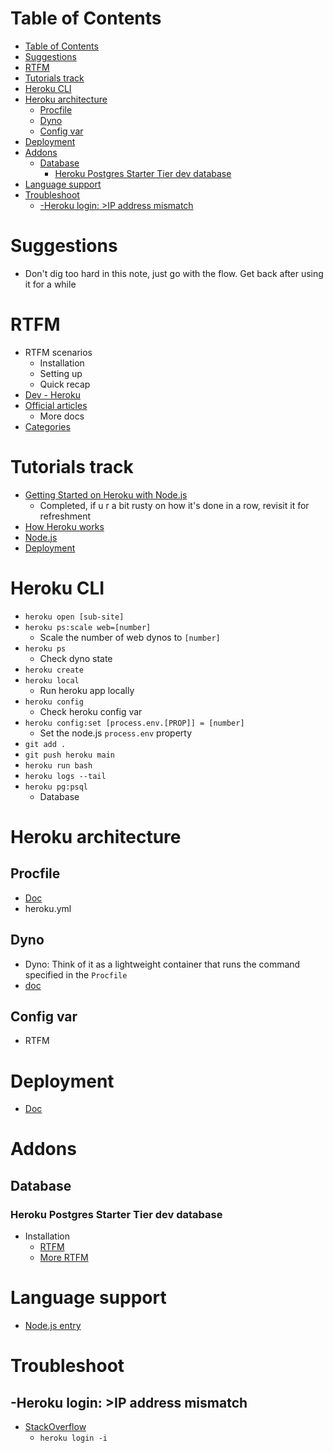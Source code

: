 # Table of Contents
- [Table of Contents](#table-of-contents)
- [Suggestions](#suggestions)
- [RTFM](#rtfm)
- [Tutorials track](#tutorials-track)
- [Heroku CLI](#heroku-cli)
- [Heroku architecture](#heroku-architecture)
  - [Procfile](#procfile)
  - [Dyno](#dyno)
  - [Config var](#config-var)
- [Deployment](#deployment)
- [Addons](#addons)
  - [Database](#database)
    - [Heroku Postgres Starter Tier dev database](#heroku-postgres-starter-tier-dev-database)
- [Language support](#language-support)
- [Troubleshoot](#troubleshoot)
  - [-Heroku login: >IP address mismatch](#-heroku-login-ip-address-mismatch)

# Suggestions
- Don't dig too hard in this note, just go with the flow. Get back after using it for a while

# RTFM
- RTFM scenarios
  - Installation
  - Setting up
  - Quick recap
- [Dev - Heroku](https://devcenter.heroku.com/)
- [Official articles](https://devcenter.heroku.com/articles/)
  - More docs
- [Categories](https://devcenter.heroku.com/categories/)

# Tutorials track
- [Getting Started on Heroku with Node.js](https://devcenter.heroku.com/articles/getting-started-with-nodejs#set-up)
  - Completed, if u r a bit rusty on how it's done in a row, revisit it for refreshment
- [How Heroku works](https://devcenter.heroku.com/articles/how-heroku-works)
- [Node.js](https://devcenter.heroku.com/categories/nodejs-support)
- [Deployment](https://devcenter.heroku.com/articles/deploying-nodejs)
# Heroku CLI
- ```heroku open [sub-site]```
- ```heroku ps:scale web=[number]```
  - Scale the number of web dynos to ```[number]```
- ```heroku ps```
  - Check dyno state
- ```heroku create```
- ```heroku local```
  - Run heroku app locally
- ```heroku config```
  - Check heroku config var
- ```heroku config:set [process.env.[PROP]] = [number]```
  - Set the node.js ```process.env``` property
- ```git add .```
- ```git push heroku main```
- ```heroku run bash```
- ```heroku logs --tail```
- ```heroku pg:psql```
  - Database
# Heroku architecture
## Procfile
- [Doc](https://devcenter.heroku.com/articles/procfile)
- heroku.yml

## Dyno
- Dyno: Think of it as a lightweight container that runs the command specified in the ```Procfile```
- [doc](https://devcenter.heroku.com/articles/dynos)

## Config var
- RTFM
# Deployment
- [Doc](https://devcenter.heroku.com/categories/deploying-with-git)

# Addons
## Database
### Heroku Postgres Starter Tier dev database
- Installation
  - [RTFM](https://devcenter.heroku.com/articles/getting-started-with-nodejs#provision-a-database)
  - [More RTFM](https://devcenter.heroku.com/articles/heroku-postgresql#local-setup)
# Language support 
- [Node.js entry](https://devcenter.heroku.com/categories/nodejs-support)
# Troubleshoot
## -Heroku login: >IP address mismatch
- [StackOverflow](https://stackoverflow.com/questions/63363085/ip-address-mismatch-on-signing-into-heroku-cli)
  - ```heroku login -i```